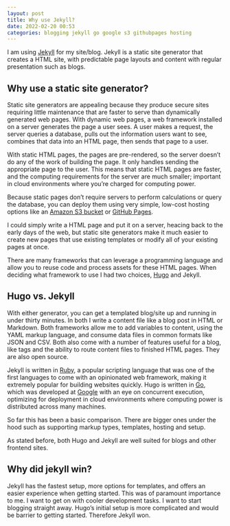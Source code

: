 ```yaml
---
layout: post
title: Why use Jekyll?
date: 2022-02-20 00:53
categories: blogging jekyll go google s3 githubpages hosting
---
```


I am using [Jekyll](https://jekyllrb.com/) for my site/blog. Jekyll is a static site generator that creates a HTML site, with predictable page layouts and content with regular presentation such as blogs.

## Why use a static site generator?

Static site generators are appealing because they produce secure sites requiring
little maintenance that are faster to serve than dynamically generated web
pages. With dynamic web pages, a web framework installed on a server generates
the page a user sees. A user makes a request, the server queries a database,
pulls out the information users want to see, combines that data into an HTML
page, then sends that page to a user.

With static HTML pages, the pages are pre-rendered, so the server doesn’t do any
of the work of building the page. It only handles sending the appropriate page
to the user. This means that static HTML pages are faster, and the computing
requirements for the server are much smaller; important in cloud environments
where you’re charged for computing power.

Because static pages don’t require servers to perform calculations or query the
database, you can deploy them using very simple, low-cost hosting options like
an [Amazon S3
bucket](https://docs.aws.amazon.com/AmazonS3/latest/userguide/HostingWebsiteOnS3Setup.html)
or [GitHub Pages](http://pages.github.com).

I could simply write a HTML page and put it on a server, heacing back to the
early days of the web, but static site generators make it much easier to create
new pages that use existing templates or modify all of your existing pages at
once.

There are many frameworks that can leverage a programming language and allow you
to reuse code and process assets for these HTML pages. When deciding what
framework to use I had two choices, [Hugo](https://gohugo.io/) and Jekyll.

##  Hugo vs. Jekyll

With either generator, you can get a templated blog/site up and running in under
thirty minutes. In both I write a content file like a blog post in HTML or
Markdown. Both frameworks allow me to add variables to content, using the YAML
markup language, and consume data files in common formats like JSON and CSV.
Both  also come with a number of features useful for a blog, like tags and the
ability to route content files to finished HTML pages. They are also open
source.

Jekyll is written in [Ruby](https://www.ruby-lang.com), a popular scripting
language that was one of the first languages to come with an opinionated web
framework, making it extremely popular for building websites quickly. Hugo is
written in [Go](https://go.dev), which was developed at
[Google](https://www.google.com) with an eye on concurrent execution, optimizing
for deployment in cloud environments where computing power is distributed across
many machines.

So far this has been a basic comparison. There are bigger ones under the hood
such as supporting markup types, templates, hosting and setup.

As stated before, both Hugo and Jekyll are well suited for blogs and other 
frontend sites.

##  Why did jekyll win?

Jekyll has the fastest setup, more options for templates, and offers an easier 
experience when getting started. This was of paramount importance to me. I 
want to get on with cooler development tasks. I want to start blogging straight
away. Hugo’s initial setup is more complicated and would be barrier to getting
started. Therefore Jekyll won.



